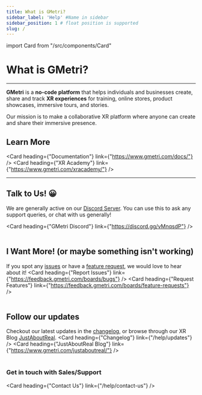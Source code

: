 ```yaml
---
title: What is GMetri?
sidebar_label: 'Help' #Name in sidebar
sidebar_position: 1 # float position is supported
slug: /
---
```

import Card from "/src/components/Card"

# What is GMetri?

--- 

**GMetri** is a **no-code platform** that helps individuals and businesses create, share and track **XR experiences** for training, online stores, product showcases, immersive tours, and stories.

Our mission is to make a collaborative XR platform where anyone can create and share their immersive presence.

## Learn More

<Card heading={"Documentation"} link={"https://www.gmetri.com/docs/"} />
<Card heading={"XR Academy"} link={"https://www.gmetri.com/xracademy/"} />

---

## Talk to Us! 😀

We are generally active on our [Discord Server](https://discord.gg/vMnqsdP). You can use this to ask any support queries, or chat with us generally!

<Card heading={"GMetri Discord"} link={"https://discord.gg/vMnqsdP"} /> 
<br />
<br />

## I Want More! (or maybe something isn't working)

If you spot any [issues](https://feedback.gmetri.com/boards/bugs) or have a [feature request](https://feedback.gmetri.com/boards/feature-requests), we would love to hear about it!
<Card heading={"Report Issues"} link={"https://feedback.gmetri.com/boards/bugs"} />
<Card heading={"Request Features"} link={"https://feedback.gmetri.com/boards/feature-requests"} />
<br /><br />

## Follow our updates

Checkout our latest updates in the [changelog](/help/updates), or browse through our XR Blog [JustAboutReal](https://www.gmetri.com/justaboutreal/).
<Card heading={"Changelog"} link={"/help/updates"} /> <Card heading={"JustAboutReal Blog"} link={"https://www.gmetri.com/justaboutreal/"} />
<br /><br />

### Get in touch with Sales/Support

<Card heading={"Contact Us"} link={"/help/contact-us"} />
